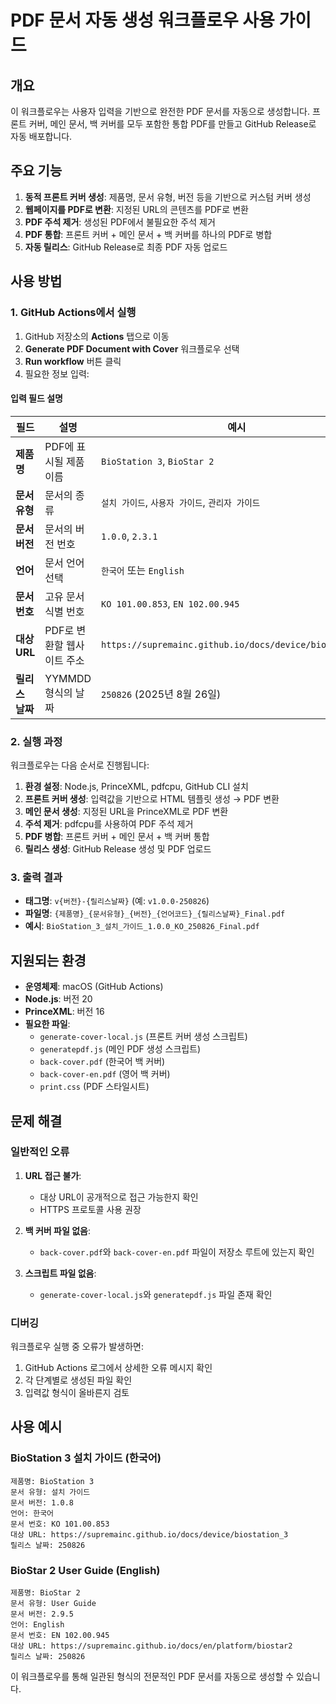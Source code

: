 # PDF 문서 자동 생성 워크플로우 사용 가이드

## 개요

이 워크플로우는 사용자 입력을 기반으로 완전한 PDF 문서를 자동으로 생성합니다. 프론트 커버, 메인 문서, 백 커버를 모두 포함한 통합 PDF를 만들고 GitHub Release로 자동 배포합니다.

## 주요 기능

1. **동적 프론트 커버 생성**: 제품명, 문서 유형, 버전 등을 기반으로 커스텀 커버 생성
2. **웹페이지를 PDF로 변환**: 지정된 URL의 콘텐츠를 PDF로 변환
3. **PDF 주석 제거**: 생성된 PDF에서 불필요한 주석 제거
4. **PDF 통합**: 프론트 커버 + 메인 문서 + 백 커버를 하나의 PDF로 병합
5. **자동 릴리스**: GitHub Release로 최종 PDF 자동 업로드

## 사용 방법

### 1. GitHub Actions에서 실행

1. GitHub 저장소의 **Actions** 탭으로 이동
2. **Generate PDF Document with Cover** 워크플로우 선택
3. **Run workflow** 버튼 클릭
4. 필요한 정보 입력:

#### 입력 필드 설명

| 필드 | 설명 | 예시 |
|------|------|------|
| **제품명** | PDF에 표시될 제품 이름 | `BioStation 3`, `BioStar 2` |
| **문서 유형** | 문서의 종류 | `설치 가이드`, `사용자 가이드`, `관리자 가이드` |
| **문서 버전** | 문서의 버전 번호 | `1.0.0`, `2.3.1` |
| **언어** | 문서 언어 선택 | `한국어` 또는 `English` |
| **문서 번호** | 고유 문서 식별 번호 | `KO 101.00.853`, `EN 102.00.945` |
| **대상 URL** | PDF로 변환할 웹사이트 주소 | `https://supremainc.github.io/docs/device/biostation_3` |
| **릴리스 날짜** | YYMMDD 형식의 날짜 | `250826` (2025년 8월 26일) |

### 2. 실행 과정

워크플로우는 다음 순서로 진행됩니다:

1. **환경 설정**: Node.js, PrinceXML, pdfcpu, GitHub CLI 설치
2. **프론트 커버 생성**: 입력값을 기반으로 HTML 템플릿 생성 → PDF 변환
3. **메인 문서 생성**: 지정된 URL을 PrinceXML로 PDF 변환
4. **주석 제거**: pdfcpu를 사용하여 PDF 주석 제거
5. **PDF 병합**: 프론트 커버 + 메인 문서 + 백 커버 통합
6. **릴리스 생성**: GitHub Release 생성 및 PDF 업로드

### 3. 출력 결과

* **태그명**: `v{버전}-{릴리스날짜}` (예: `v1.0.0-250826`)
* **파일명**: `{제품명}_{문서유형}_{버전}_{언어코드}_{릴리스날짜}_Final.pdf`
* **예시**: `BioStation_3_설치_가이드_1.0.0_KO_250826_Final.pdf`

## 지원되는 환경

* **운영체제**: macOS (GitHub Actions)
* **Node.js**: 버전 20
* **PrinceXML**: 버전 16
* **필요한 파일**:
  * `generate-cover-local.js` (프론트 커버 생성 스크립트)
  * `generatepdf.js` (메인 PDF 생성 스크립트)
  * `back-cover.pdf` (한국어 백 커버)
  * `back-cover-en.pdf` (영어 백 커버)
  * `print.css` (PDF 스타일시트)

## 문제 해결

### 일반적인 오류

1. **URL 접근 불가**:
   * 대상 URL이 공개적으로 접근 가능한지 확인
   * HTTPS 프로토콜 사용 권장

2. **백 커버 파일 없음**:
   * `back-cover.pdf`와 `back-cover-en.pdf` 파일이 저장소 루트에 있는지 확인

3. **스크립트 파일 없음**:
   * `generate-cover-local.js`와 `generatepdf.js` 파일 존재 확인

### 디버깅

워크플로우 실행 중 오류가 발생하면:

1. GitHub Actions 로그에서 상세한 오류 메시지 확인
2. 각 단계별로 생성된 파일 확인
3. 입력값 형식이 올바른지 검토

## 사용 예시

### BioStation 3 설치 가이드 (한국어)

```
제품명: BioStation 3
문서 유형: 설치 가이드  
문서 버전: 1.0.8
언어: 한국어
문서 번호: KO 101.00.853
대상 URL: https://supremainc.github.io/docs/device/biostation_3
릴리스 날짜: 250826
```

### BioStar 2 User Guide (English)

```
제품명: BioStar 2
문서 유형: User Guide
문서 버전: 2.9.5
언어: English  
문서 번호: EN 102.00.945
대상 URL: https://supremainc.github.io/docs/en/platform/biostar2
릴리스 날짜: 250826
```

이 워크플로우를 통해 일관된 형식의 전문적인 PDF 문서를 자동으로 생성할 수 있습니다.
